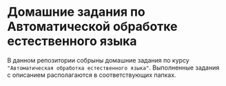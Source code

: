 # Домашние задания по Автоматической обработке естественного языка

В данном репозитории собрыны домашние задания по курсу `"Автоматическая обработка естественного языка"`. 
Выполненные задания с описанием располагаются в соответствующих папках. 